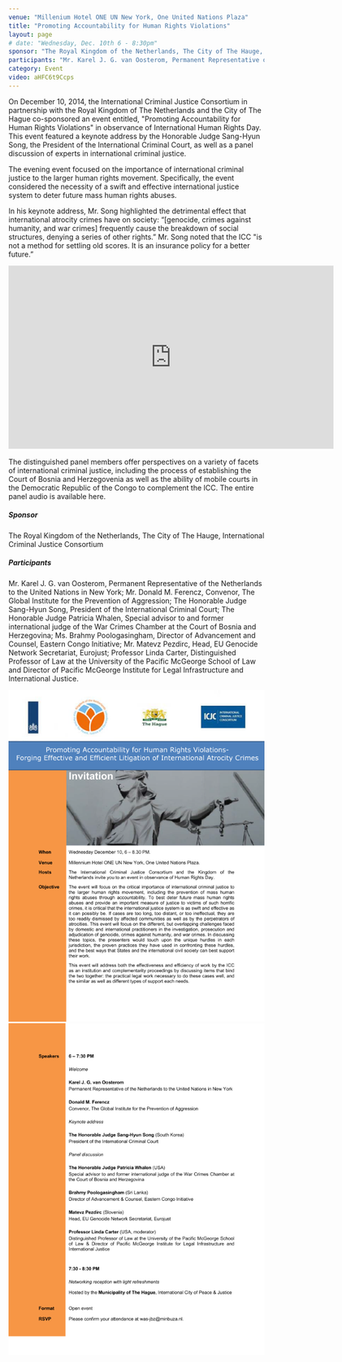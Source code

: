 ```yaml
---
venue: "Millenium Hotel ONE UN New York, One United Nations Plaza"
title: "Promoting Accountability for Human Rights Violations"
layout: page
# date: "Wednesday, Dec. 10th 6 - 8:30pm"
sponsor: "The Royal Kingdom of the Netherlands, The City of The Hauge, International Criminal Justice Consortium"
participants: "Mr. Karel J. G. van Oosterom, Permanent Representative of the Netherlands to the United Nations in New York; Mr. Donald M. Ferencz, Convenor, The Global Institute for the Prevention of Aggression; The Honorable Judge Sang-Hyun Song, President of the International Criminal Court; The Honorable Judge Patricia Whalen, Special advisor to and former international judge of the War Crimes Chamber at the Court of Bosnia and Herzegovina; Ms. Brahmy Poologasingham, Director of Advancement and Counsel, Eastern Congo Initiative; Mr. Matevz Pezdirc, Head, EU Genocide Network Secretariat, Eurojust; Professor Linda Carter, Distinguished Professor of Law at the University of the Pacific McGeorge School of Law and Director of Pacific McGeorge Institute for Legal Infrastructure and International Justice."
category: Event
video: aHFC6t9Ccps
---
```

On December 10, 2014, the International Criminal Justice Consortium in partnership with the Royal Kingdom of The Netherlands and the City of The Hague co-sponsored an event entitled,  "Promoting Accountability for Human Rights Violations" in observance of International Human Rights Day. This event featured a keynote address by the Honorable Judge Sang-Hyun Song, the President of the International Criminal Court, as well as a panel discussion of experts in international criminal justice. 

The evening event focused on the importance of international criminal justice to the larger human rights movement. Specifically, the event considered the necessity of a swift and effective international justice system to deter future mass human rights abuses. 

In his keynote address, Mr. Song highlighted the detrimental effect that international atrocity crimes have on society: “[genocide, crimes against humanity, and war crimes] frequently cause the breakdown of social structures, denying a series of other rights.” Mr. Song noted that the ICC "is not a method for settling old scores. It is an insurance policy for a better future.”

<iframe width="640" height="360" src="https://www.youtube.com/embed/aHFC6t9Ccps?rel=0&amp;controls=0&amp;showinfo=0" frameborder="0" allowfullscreen></iframe>

The distinguished panel members offer perspectives on a variety of facets of international criminal justice, including the process of establishing the Court of Bosnia and Herzegovenia as well as the ability of mobile courts in the Democratic Republic of the Congo to complement the ICC. The entire panel audio is available here.

##### Sponsor

The Royal Kingdom of the Netherlands, The City of The Hauge, International Criminal Justice Consortium

##### Participants

Mr. Karel J. G. van Oosterom, Permanent Representative of the Netherlands to the United Nations in New York; Mr. Donald M. Ferencz, Convenor, The Global Institute for the Prevention of Aggression; The Honorable Judge Sang-Hyun Song, President of the International Criminal Court; The Honorable Judge Patricia Whalen, Special advisor to and former international judge of the War Crimes Chamber at the Court of Bosnia and Herzegovina; Ms. Brahmy Poologasingham, Director of Advancement and Counsel, Eastern Congo Initiative; Mr. Matevz Pezdirc, Head, EU Genocide Network Secretariat, Eurojust; Professor Linda Carter, Distinguished Professor of Law at the University of the Pacific McGeorge School of Law and Director of Pacific McGeorge Institute for Legal Infrastructure and International Justice.

![](/assets/img/event-2014-12-10-page-1.png)
![](/assets/img/event-2014-12-10-page-2.png)

